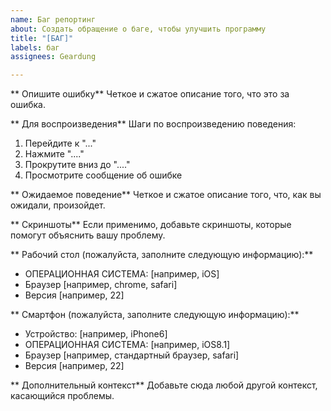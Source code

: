 ```yaml
---
name: Баг репортинг
about: Создать обращение о баге, чтобы улучшить программу
title: "[БАГ]"
labels: баг
assignees: Geardung

---
```


** Опишите ошибку**
Четкое и сжатое описание того, что это за ошибка.

** Для воспроизведения**
Шаги по воспроизведению поведения:
1. Перейдите к "..."
2. Нажмите "...."
3. Прокрутите вниз до "...."
4. Просмотрите сообщение об ошибке

** Ожидаемое поведение**
Четкое и сжатое описание того, что, как вы ожидали, произойдет.

** Скриншоты**
Если применимо, добавьте скриншоты, которые помогут объяснить вашу проблему.

** Рабочий стол (пожалуйста, заполните следующую информацию):**
 - ОПЕРАЦИОННАЯ СИСТЕМА: [например, iOS]
 - Браузер [например, chrome, safari]
 - Версия [например, 22]

** Смартфон (пожалуйста, заполните следующую информацию):**
 - Устройство: [например, iPhone6]
 - ОПЕРАЦИОННАЯ СИСТЕМА: [например, iOS8.1]
 - Браузер [например, стандартный браузер, safari]
 - Версия [например, 22]

** Дополнительный контекст**
Добавьте сюда любой другой контекст, касающийся проблемы.
